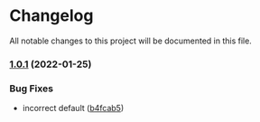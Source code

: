 # Changelog

All notable changes to this project will be documented in this file.

### [1.0.1](https://github.com/bailey84j/terraform-kubernetes-ssm-agent/compare/v1.0.0...v1.0.1) (2022-01-25)


### Bug Fixes

* incorrect default ([b4fcab5](https://github.com/bailey84j/terraform-kubernetes-ssm-agent/commit/b4fcab57986b439d606d7869efa962093e923ea7))
